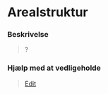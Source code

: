 # Arealstruktur

### Beskrivelse

> ?

### Hjælp med at vedligeholde

> [Edit](https://github.com/FMDatahub/Portal/blob/main/docs/Moduler/Arealforvaltning/Arealstruktur.md)
